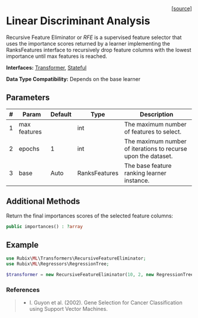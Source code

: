 <span style="float:right;"><a href="https://github.com/RubixML/Extras/blob/master/src/Transformers/RecursiveFeatureEliminator.php">[source]</a></span>

# Linear Discriminant Analysis
Recursive Feature Eliminator or *RFE* is a supervised feature selector that uses the importance scores returned by a learner implementing the RanksFeatures interface to recursively drop feature columns with the lowest importance until max features is reached.

**Interfaces:** [Transformer](api.md#transformer), [Stateful](api.md#stateful)

**Data Type Compatibility:** Depends on the base learner

## Parameters
| # | Param | Default | Type | Description |
|---|---|---|---|---|
| 1 | max features | | int | The maximum number of features to select. |
| 2 | epochs | 1 | int | The maximum number of iterations to recurse upon the dataset. |
| 3 | base | Auto | RanksFeatures | The base feature ranking learner instance. |

## Additional Methods
Return the final importances scores of the selected feature columns:
``` php
public importances() : ?array
```

## Example
```php
use Rubix\ML\Transformers\RecursiveFeatureEliminator;
use Rubix\ML\Regressors\RegressionTree;

$transformer = new RecursiveFeatureEliminator(10, 2, new RegressionTree());
```

### References
>- I. Guyon et al. (2002). Gene Selection for Cancer Classification using Support Vector Machines.